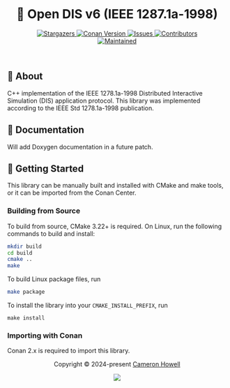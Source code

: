 <h1 align="center">
  <img
    src="https://raw.githubusercontent.com/catppuccin/catppuccin/main/assets/misc/transparent.png"
    height="30"
    width="0px"
  />
  💎 Open DIS v6 (IEEE 1287.1a-1998)
  <img
    src="https://raw.githubusercontent.com/catppuccin/catppuccin/main/assets/misc/transparent.png"
    height="30"
    width="0px"
  />
</h1>

<p align="center">
  <a href="https://github.com/crhowell3/opendis6/stargazers">
    <img
      alt="Stargazers"
      src="https://img.shields.io/github/stars/crhowell3/opendis6?style=for-the-badge&logo=starship&color=b16286&logoColor=d9e0ee&labelColor=282a36"
    />
  </a>
  <a href="https://conan.io/center/recipes/opendis6">
    <img
      alt="Conan Version"
      src="https://img.shields.io/conan/v/opendis6?style=for-the-badge&logo=rust&color=458588&logoColor=d9e0ee&labelColor=282a36"
    />
  </a>
  <a href="https://github.com/crhowell3/opendis6/issues">
    <img
      alt="Issues"
      src="https://img.shields.io/github/issues/crhowell3/opendis6?style=for-the-badge&logo=gitbook&color=d79921&logoColor=d9e0ee&labelColor=282a36"
    />
  </a>
  <a href="https://github.com/crhowell3/opendis6/contributors">
    <img
      alt="Contributors"
      src="https://img.shields.io/github/contributors/crhowell3/opendis6?style=for-the-badge&logo=opensourceinitiative&color=689d6a&logoColor=d9e0ee&labelColor=282a36"
    />
  </a>
  <br/>
  <a href="#">
    <img
      alt="Maintained"
      src="https://img.shields.io/maintenance/yes/2024?style=for-the-badge&color=98971a&labelColor=282a36"
    />
  </a>
</p>

&nbsp;

## 💭 About
C++ implementation of the IEEE 1278.1a-1998 Distributed Interactive Simulation (DIS) application protocol. This library was implemented according to the IEEE Std 1278.1a-1998 publication.

## 📕 Documentation
Will add Doxygen documentation in a future patch.

## 🔰 Getting Started
This library can be manually built and installed with CMake and make tools, or it can be imported
from the Conan Center.
### Building from Source
To build from source, CMake 3.22+ is required. On Linux, run the following commands to build and install:
```bash
mkdir build
cd build
cmake ..
make
```
To build Linux package files, run
```bash
make package
```
To install the library into your `CMAKE_INSTALL_PREFIX`, run
```
make install
```

### Importing with Conan
Conan 2.x is required to import this library.

<p align="center">
  Copyright &copy; 2024-present
  <a href="https://github.com/crhowell3" target="_blank">Cameron Howell</a>
</p>
<p align="center">
  <a href="https://github.com/crhowell3/opendis6/blob/main/LICENSE"
    ><img
      src="https://img.shields.io/static/v1.svg?style=for-the-badge&label=License&message=BSD-2-Clause&logoColor=d9e0ee&colorA=282a36&colorB=b16286"
  /></a>
</p>
